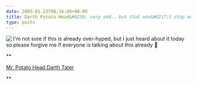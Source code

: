 ```yaml
---
date: 2005-01-23T08:18:00+00:00
title: Darth Potato Head&#8230; very odd.. but that won&#8217;t stop me from ordering one :)
type: posts
---
```

[ <img src="http://rcm-images.amazon.com/images/P/B00061I4U6.01._TZZZZZZZ_" align="left" border="0" /> ](http://www.amazon.com/exec/obidos/ASIN/B00061I4U6/duncanmackenz-20?creative=327641&camp=14573&link_code=as1)I'm not sure if this is already over-hyped, but I just heard about it today so please forgive me if everyone is talking about this already 🙂

**

[Mr. Potato Head Darth Tater](http://www.amazon.com/exec/obidos/ASIN/B00061I4U6/duncanmackenz-20?creative=327641&camp=14573&link_code=as1)

**
